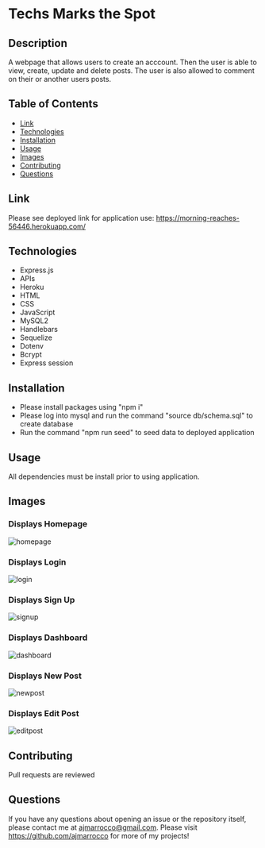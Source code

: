 # Techs Marks the Spot

## Description
A webpage that allows users to create an acccount.  Then the user is able to view, create, update and delete posts.  The user is also allowed to comment on their or another users posts.

## Table of Contents
* [Link](#link)
* [Technologies](#technologies)
* [Installation](#installation)
* [Usage](#usage)
* [Images](#images)
* [Contributing](#contributing)
* [Questions](#questions)

## Link
Please see deployed link for application use: https://morning-reaches-56446.herokuapp.com/

## Technologies
* Express.js
* APIs
* Heroku
* HTML
* CSS
* JavaScript
* MySQL2
* Handlebars
* Sequelize
* Dotenv
* Bcrypt
* Express session

## Installation
* Please install packages using "npm i" 
* Please log into mysql and run the command "source db/schema.sql" to create database
* Run the command "npm run seed" to seed data to deployed application

## Usage
All dependencies must be install prior to using application. 

## Images

### Displays Homepage

![homepage](./assets/images/homepage.png) 

### Displays Login

![login](./assets/images/login.png) 

### Displays Sign Up

![signup](./assets/images/signup.png) 

### Displays Dashboard

![dashboard](./assets/images/dashboard.png) 

### Displays New Post

![newpost](./assets/images/newpost.png) 

### Displays Edit Post

![editpost](./assets/images/editpost.png) 

## Contributing
Pull requests are reviewed

## Questions
If you have any questions about opening an issue or the repository itself, please contact me at ajmarrocco@gmail.com.  Please visit https://github.com/ajmarrocco for more of my projects!